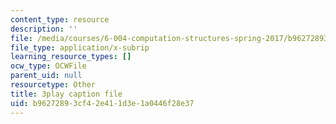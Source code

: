 ```yaml
---
content_type: resource
description: ''
file: /media/courses/6-004-computation-structures-spring-2017/b96272893cf42e411d3e1a0446f28e37_776ZuSOo6hg.srt
file_type: application/x-subrip
learning_resource_types: []
ocw_type: OCWFile
parent_uid: null
resourcetype: Other
title: 3play caption file
uid: b9627289-3cf4-2e41-1d3e-1a0446f28e37
---
```

